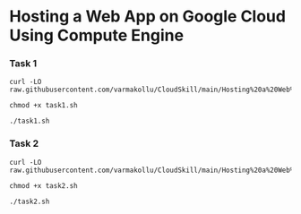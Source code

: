 # Hosting a Web App on Google Cloud Using Compute Engine

### Task 1
```
curl -LO raw.githubusercontent.com/varmakollu/CloudSkill/main/Hosting%20a%20Web%20App%20on%20Google%20Cloud%20Using%20Compute%20Engine/task1.sh

chmod +x task1.sh

./task1.sh

```

### Task 2
```
curl -LO raw.githubusercontent.com/varmakollu/CloudSkill/main/Hosting%20a%20Web%20App%20on%20Google%20Cloud%20Using%20Compute%20Engine/task2.sh

chmod +x task2.sh

./task2.sh

```
